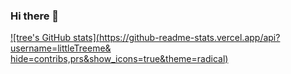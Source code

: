 ### Hi there 👋

<!--
**wangtaostar/wangtaostar** is a ✨ _special_ ✨ repository because its `README.md` (this file) appears on your GitHub profile.

Here are some ideas to get you started:

- 🔭 I’m currently working on ...
- 🌱 I’m currently learning ...
- 👯 I’m looking to collaborate on ...
- 🤔 I’m looking for help with ...
- 💬 Ask me about ...
- 📫 How to reach me: ...
- 😄 Pronouns: ...
- ⚡ Fun fact: ...
-->
[![tree's GitHub stats](https://github-readme-stats.vercel.app/api?username=littleTreeme&
hide=contribs,prs&show_icons=true&theme=radical)](https://github.com/anuraghazra/github-readme-stats)
